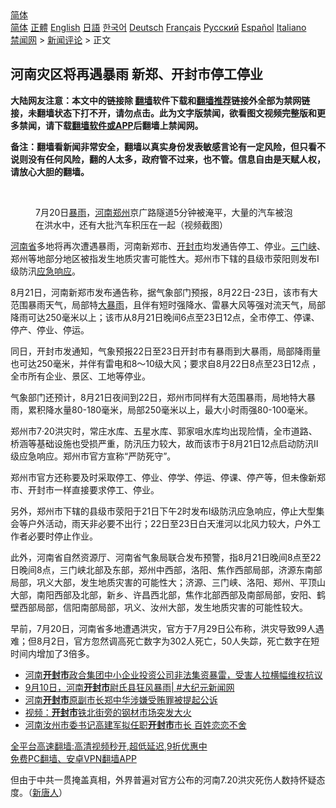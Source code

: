  <!-- 面包屑导航 --> <div class="breadcrumb"><!-- GTranslate: https://gtranslate.io/ -->  <div class="switcher notranslate">  <div class="selected">  <a href="#" onclick="return false;"> 简体</a>  </div>  <div class="option">  <a href="https://www.bannedbook.org" onclick="doGTranslate('zh-CN|zh-CN');jQuery('div.switcher div.selected a').html(jQuery(this).html());return false;" title="简体中文" class="nturl selected"> 简体</a>  <a href="https://www.bannedbook.org/zh-tw/" onclick="doGTranslate('zh-CN|zh-TW');jQuery('div.switcher div.selected a').html(jQuery(this).html());return false;" title="繁體中文" class="nturl"> 正體</a>  <a href="https://www.bannedbook.org/en/" onclick="doGTranslate('zh-CN|en');jQuery('div.switcher div.selected a').html(jQuery(this).html());return false;" title="English" class="nturl"> English</a>  <a href="https://www.bannedbook.org/ja/" onclick="doGTranslate('zh-CN|ja');jQuery('div.switcher div.selected a').html(jQuery(this).html());return false;" title="日本語" class="nturl"> 日語</a>  <a href="https://www.bannedbook.org/ko/" onclick="doGTranslate('zh-CN|ko');jQuery('div.switcher div.selected a').html(jQuery(this).html());return false;" title="한국어" class="nturl"> 한국어</a>  <a href="https://www.bannedbook.org/de/" onclick="doGTranslate('zh-CN|de');jQuery('div.switcher div.selected a').html(jQuery(this).html());return false;" title="Deutsch" class="nturl"> Deutsch</a>  <a href="https://www.bannedbook.org/fr/" onclick="doGTranslate('zh-CN|fr');jQuery('div.switcher div.selected a').html(jQuery(this).html());return false;" title="Français" class="nturl"> Français</a>  <a href="https://www.bannedbook.org/ru/" onclick="doGTranslate('zh-CN|ru');jQuery('div.switcher div.selected a').html(jQuery(this).html());return false;" title="Русский" class="nturl"> Русский</a>  <a href="https://www.bannedbook.org/es/" onclick="doGTranslate('zh-CN|es');jQuery('div.switcher div.selected a').html(jQuery(this).html());return false;" title="Español" class="nturl"> Español</a>  <a href="https://www.bannedbook.org/it/" onclick="doGTranslate('zh-CN|it');jQuery('div.switcher div.selected a').html(jQuery(this).html());return false;" title="Italiano" class="nturl"> Italiano</a>  </div>  </div>      <div class='breadcrumb-sub'><!-- Breadcrumb NavXT 6.3.0 --> <a href="https://www.bannedbook.org/" class="home">禁闻网</a> &gt; <a href="https://www.bannedbook.org/bnews/comments/" class="category">新闻评论</a> &gt; 正文</div></div><h2>河南灾区将再遇暴雨 新郑、开封市停工停业</h2> <p class="notice"><b>大陆网友注意：本文中的链接除 <a href="https://github.com/bannedbook/fanqiang" >翻墙</a>软件下载和<a href="https://github.com/killgcd/justmysocks/blob/master/README.md">翻墙推荐</a>链接外全部为禁网链接，未翻墙状态下打不开，请勿点击。此为文字版禁闻，欲看图文视频完整版和更多禁闻，请下载<a href="https://github.com/bannedbook/fanqiang">翻墙软件或APP</a>后翻墙上禁闻网。</p><p>备注：翻墙看新闻非常安全，翻墙以真实身份发表敏感言论有一定风险，但只看不说则没有任何风险，翻的人太多，政府管不过来，也不管。信息自由是天赋人权，请放心大胆的翻墙。</b></p>  <div class="entry"> <br /> <figure><a href="https://i1.wp.com/upload-images-bucket-v64rleca837do.s3.eu-west-1.amazonaws.com/wp-content/uploads/2021/07/22172822/Screen-Shot-2021-07-22-at-13.27.16.png?fit=1664%2C1074&#038;ssl=1" data-caption="7月20日暴雨，河南郑州京广路隧道5分钟被淹平，大量的汽车被泡在洪水中，还有大批汽车积压在一起（视频截图）"></a><figcaption class="wp-caption-text">7月20日<a href="https://www.bannedbook.org/bnews/tag/%E6%9A%B4%E9%9B%A8/" class="st_tag internal_tag" rel="tag" title="标签 暴雨 下的日志">暴雨</a>，<a href="https://www.bannedbook.org/bnews/tag/%e6%b2%b3%e5%8d%97/" class="st_tag internal_tag" rel="tag" title="标签 河南 下的日志">河南</a><a href="https://www.bannedbook.org/bnews/tag/%e9%83%91%e5%b7%9e/" class="st_tag internal_tag" rel="tag" title="标签 郑州 下的日志">郑州</a>京广路隧道5分钟被淹平，大量的汽车被泡在洪水中，还有大批汽车积压在一起（视频截图）</figcaption></figure> <p><a href="https://www.bannedbook.org/bnews/tag/%e6%b2%b3%e5%8d%97%e7%9c%81/" class="st_tag internal_tag" rel="tag" title="标签 河南省 下的日志">河南省</a>多地将再次遭遇暴雨，河南新郑市、<a href="https://www.bannedbook.org/bnews/tag/%e5%bc%80%e5%b0%81%e5%b8%82/" class="st_tag internal_tag" rel="tag" title="标签 开封市 下的日志">开封市</a>均发通告停工、停业。<a href="https://www.bannedbook.org/bnews/tag/%E4%B8%89%E9%97%A8%E5%B3%A1/" class="st_tag internal_tag" rel="tag" title="标签 三门峡 下的日志">三门峡</a>、郑州等地部分地区被指发生地质灾害可能性大。郑州市下辖的县级市荥阳则发布Ⅰ级防汛<a href="https://www.bannedbook.org/bnews/tag/%E5%BA%94%E6%80%A5%E5%93%8D%E5%BA%94/" class="st_tag internal_tag" rel="tag" title="标签 应急响应 下的日志">应急响应</a>。</p> <p>8月21日，河南新郑市发布通告称，据气象部门预报，8月22日-23日，该市有大范围暴雨天气，局部特<a href="https://www.bannedbook.org/bnews/tag/%e5%a4%a7%e6%9a%b4%e9%9b%a8/" class="st_tag internal_tag" rel="tag" title="标签 大暴雨 下的日志">大暴雨</a>，且伴有短时强降水、雷暴大风等强对流天气，局部降雨可达250毫米以上；该市从8月21日晚间6点至23日12点，全市停工、停课、停产、停业、停运。</p>  <p>同日，开封市发通知，气象预报22日至23日开封市有暴雨到大暴雨，局部降雨量也可达250毫米，并伴有雷电和8～10级大风；要求自8月22日8点至23日12点 ，全市所有企业、景区、工地等停业。</p> <p>气象部门还预计，8月21日夜间到22日，郑州市同样有大范围暴雨，局地特大暴雨，累积降水量80-180毫米，局部250毫米以上，最大小时雨强80-100毫米。</p>  <p>郑州市7·20洪灾时，常庄水库、五星水库、郭家咀水库均出现险情，全市道路、桥涵等基础设施也受损严重，防汛压力较大，故而该市于8月21日12点启动防汛Ⅱ级应急响应。郑州市官方宣称“严防死守”。</p> <p>郑州市官方还称要及时采取停工、停业、停学、停运、停课、停产等，但未像新郑市、开封市一样直接要求停工、停业。</p>  <p>另外，郑州市下辖的县级市荥阳于21日下午2时发布Ⅰ级防汛应急响应，停止大型集会等户外活动，雨天非必要不出行；22日至23日白天淮河以北风力较大，户外工作者必要时停止作业。</p> <p>此外，河南省自然资源厅、河南省气象局联合发布预警，指8月21日晚间8点至22日晚间8点，三门峡北部及东部，郑州中西部，洛阳、焦作西部局部，济源东南部局部，巩义大部，发生地质灾害的可能性大；济源、三门峡、洛阳、郑州、平顶山大部，南阳西部及北部，新乡、许昌西北部，焦作北部西部及南部局部，安阳、鹤壁西部局部，信阳南部局部，巩义、汝州大部，发生地质灾害的可能性较大。</p>  <p>早前，7月20日，河南省多地遭遇洪灾，官方于7月29日公布称，洪灾导致99人遇难；但8月2日，官方忽然调高死亡数字为302人死亡，50人失踪，死亡数字在短时间内增加了3倍多。</p> <ul class='op-related-articles' title='相关阅读'> <li><a href='https://www.bannedbook.org/bnews/bannedvideo/20210604/1560335.html' target='_blank'>河南<b>开封市</b>政合集团中小企业投资公司非法集资暴雷，受害人拉横幅维权抗议</a></li> <li><a href='https://www.bannedbook.org/bnews/bannedvideo/20200912/1395326.html' target='_blank'>9月10日，河南<b>开封市</b>尉氏县狂风暴雨| #大纪元新闻网</a></li> <li><a href='https://www.bannedbook.org/bnews/baitai/20191026/1213204.html' target='_blank'>河南<b>开封市</b>原副市长郑中华涉嫌受贿罪被提起公诉</a></li> <li><a href='https://www.bannedbook.org/bnews/bannedvideo/20180315/914736.html' target='_blank'>视频：<b>开封市</b>铁北街旁的钢材市场突发大火</a></li> <li><a href='https://www.bannedbook.org/bnews/ssgc/20171203/864645.html' target='_blank'>河南汝州市委书记高建军拟任职<b>开封市</b>市长 百姓恋恋不舍</a></li> </ul> <p class="texttj"> <a href="https://github.com/bannedbook/fanqiang/wiki/V2ray%E6%9C%BA%E5%9C%BA" target="_blank">全平台高速翻墙:高清视频秒开,超低延迟,9折优惠中</a><br/> <a href="https://github.com/bannedbook/fanqiang/wiki/%E7%A6%81%E9%97%BB%E7%BD%91%E5%AE%89%E5%8D%93%E7%BF%BB%E5%A2%99%E6%96%B0%E9%97%BBAPP" target="_blank">免费PC翻墙、安卓VPN翻墙APP</a></p><p>但由于中共一贯掩盖真相，外界普遍对官方公布的河南7.20洪灾死伤人数持怀疑态度。（<span class='wp_keywordlink_affiliate'><a href="https://www.ntdtv.com/" title="新唐人">新唐人</a></span>）</p><a name='sharetosocial'></a>  <div style="margin-bottom:5px;padding-bottom:5px;clear:both"> <div id="archive-pix-1" class="banner-ads"> <!-- AuctionX Display platform tag START --> <div id="26318x728x90x621x_ADSLOT2" clicktrack="%%CLICK_URL_ESC%%"></div> <!-- AuctionX Display platform tag END --> </div> <div id="archive-pix-2" class="banner-ads"> <!-- AuctionX Display platform tag START --> <div id="26315x300x250x621x_ADSLOT2" clicktrack="%%CLICK_URL_ESC%%"></div> <!-- AuctionX Display platform tag END --> </div> </div>  <div id="archive-pix-1" class="banner-ads"> <!-- AuctionX Display platform tag START --> <div id="26318x728x90x621x_ADSLOT3" clicktrack="%%CLICK_URL_ESC%%"></div> <!-- AuctionX Display platform tag END --> </div> </div><!--END ENTRY--> 
